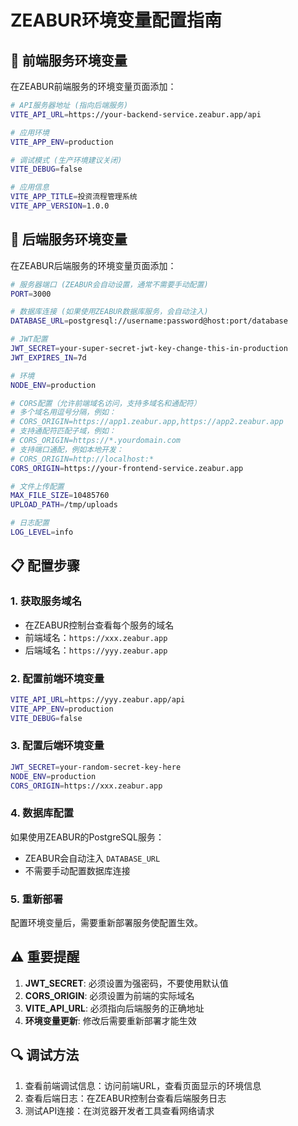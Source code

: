 # ZEABUR环境变量配置指南

## 🎯 前端服务环境变量

在ZEABUR前端服务的环境变量页面添加：

```bash
# API服务器地址 (指向后端服务)
VITE_API_URL=https://your-backend-service.zeabur.app/api

# 应用环境
VITE_APP_ENV=production

# 调试模式 (生产环境建议关闭)
VITE_DEBUG=false

# 应用信息
VITE_APP_TITLE=投资流程管理系统
VITE_APP_VERSION=1.0.0
```

## 🎯 后端服务环境变量

在ZEABUR后端服务的环境变量页面添加：

```bash
# 服务器端口 (ZEABUR会自动设置，通常不需要手动配置)
PORT=3000

# 数据库连接 (如果使用ZEABUR数据库服务，会自动注入)
DATABASE_URL=postgresql://username:password@host:port/database

# JWT配置
JWT_SECRET=your-super-secret-jwt-key-change-this-in-production
JWT_EXPIRES_IN=7d

# 环境
NODE_ENV=production

# CORS配置（允许前端域名访问，支持多域名和通配符）
# 多个域名用逗号分隔，例如：
# CORS_ORIGIN=https://app1.zeabur.app,https://app2.zeabur.app
# 支持通配符匹配子域，例如：
# CORS_ORIGIN=https://*.yourdomain.com
# 支持端口通配，例如本地开发：
# CORS_ORIGIN=http://localhost:*
CORS_ORIGIN=https://your-frontend-service.zeabur.app

# 文件上传配置
MAX_FILE_SIZE=10485760
UPLOAD_PATH=/tmp/uploads

# 日志配置
LOG_LEVEL=info
```

## 📋 配置步骤

### 1. 获取服务域名
- 在ZEABUR控制台查看每个服务的域名
- 前端域名：`https://xxx.zeabur.app`
- 后端域名：`https://yyy.zeabur.app`

### 2. 配置前端环境变量
```bash
VITE_API_URL=https://yyy.zeabur.app/api
VITE_APP_ENV=production
VITE_DEBUG=false
```

### 3. 配置后端环境变量
```bash
JWT_SECRET=your-random-secret-key-here
NODE_ENV=production
CORS_ORIGIN=https://xxx.zeabur.app
```

### 4. 数据库配置
如果使用ZEABUR的PostgreSQL服务：
- ZEABUR会自动注入 `DATABASE_URL`
- 不需要手动配置数据库连接

### 5. 重新部署
配置环境变量后，需要重新部署服务使配置生效。

## ⚠️ 重要提醒

1. **JWT_SECRET**: 必须设置为强密码，不要使用默认值
2. **CORS_ORIGIN**: 必须设置为前端的实际域名
3. **VITE_API_URL**: 必须指向后端服务的正确地址
4. **环境变量更新**: 修改后需要重新部署才能生效

## 🔍 调试方法

1. 查看前端调试信息：访问前端URL，查看页面显示的环境信息
2. 查看后端日志：在ZEABUR控制台查看后端服务日志
3. 测试API连接：在浏览器开发者工具查看网络请求
